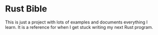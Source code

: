 # Rust Bible
This is just a project with lots of examples and 
documents everything I learn. It is a reference 
for when I get stuck writing my next Rust program.
